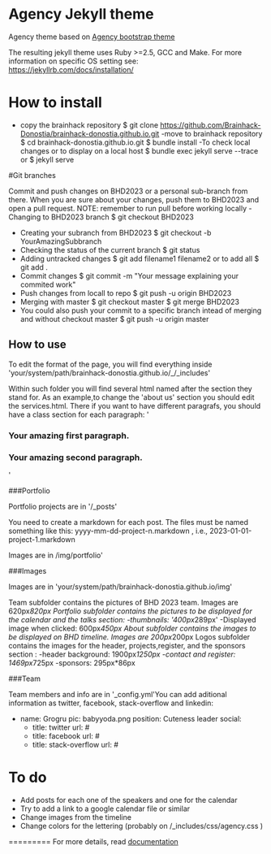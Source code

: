 Agency Jekyll theme
====================

Agency theme based on [Agency bootstrap theme ](https://startbootstrap.com/template-overviews/agency/)

The resulting jekyll theme uses Ruby >=2.5, GCC and Make. For more information on specific OS setting see: https://jekyllrb.com/docs/installation/



# How to install


- copy the brainhack repository
$ git clone https://github.com/Brainhack-Donostia/brainhack-donostia.github.io.git
-move to brainhack repository
$ cd brainhack-donostia.github.io.git
$ bundle install
-To check local changes or to display on a local host 
$ bundle exec jekyll serve --trace
or
$ jekyll serve 

#Git branches

Commit and push changes on BHD2023 or a personal sub-branch from there. When you are sure about your changes, push them to BHD2023 and open a pull request.
NOTE: remember to run pull before working locally
-Changing to BHD2023 branch
$ git checkout BHD2023
- Creating your subranch from BHD2023
$ git checkout -b YourAmazingSubbranch
- Checking the status of the current branch
$ git status
- Adding untracked changes
$ git add filename1 filename2 
or to add all
$ git add .
- Commit changes
$ git commit -m "Your message explaining your commited work"
- Push changes from locall to repo
$ git push -u origin BHD2023
- Merging with master
$ git checkout master 
$ git merge BHD2023 
- You could also push your commit to a specific branch intead of merging and without checkout master
$ git push -u origin master

## How to use

To edit the format of the page, you will find everything inside 'your/system/path/brainhack-donostia.github.io/_/_includes'

Within such folder you will find several html named after the section they stand for. As an example,to change the 'about us' section you should edit the services.html. There if you want to have different paragrafs, you should have a class section for each paragraph:
'<h3 class="section-subheading textmuted">
Your amazing first paragraph. </h3>
<h3 class="section-subheading textmuted">
Your amazing second paragraph. </h3>'

 
###Portfolio 

Portfolio projects are in '/_posts'

You need to create a markdown for each post. The files must be named something like this:
yyyy-mm-dd-project-n.markdown , i.e., 2023-01-01-project-1.markdown

Images are in /img/portfolio'

###Images

Images are in 'your/system/path/brainhack-donostia.github.io/img'

Team subfolder contains the pictures of BHD 2023 team. Images are 620px*820px
Portfolio subfolder contains the pictures to be displayed for the calendar and the talks section:
-thumbnails: '400px*289px'
-Displayed image when clicked: 600px*450px
About subfolder contains the images to be displayed on BHD timeline. Images are 200px*200px
Logos subfolder contains the images for the header, projects,register, and the sponsors section :
-header background: 1900px*1250px
-contact and register: 1469px*725px
-sponsors: 295px*86px

###Team

Team members and info are in '_config.yml'You can add aditional information as twitter, facebook, stack-overflow and linkedin:
- name: Grogru
  pic: babyyoda.png
  position: Cuteness leader
  social:
    - title: twitter
      url: # 
    - title: facebook
      url: #
    - title: stack-overflow
      url: #

# To do
- Add posts for each one of the speakers and one for the calendar
- Try to add a link to a google calendar file or similar
- Change images from the timeline
- Change colors for the lettering (probably on /_includes/css/agency.css )

=========
For more details, read [documentation](http://jekyllrb.com/)

